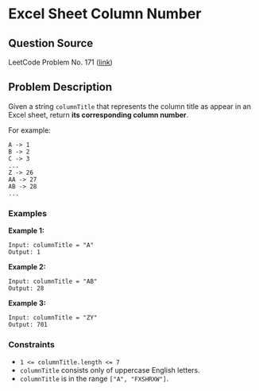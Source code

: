 # Excel Sheet Column Number

## Question Source

LeetCode Problem No. 171 ([link](https://leetcode.com/problems/excel-sheet-column-number/))

## Problem Description

Given a string `columnTitle` that represents the column title as appear in an Excel sheet, return **its corresponding column number**.

For example:

```ignorelang
A -> 1
B -> 2
C -> 3
...
Z -> 26
AA -> 27
AB -> 28 
...
```

### Examples

**Example 1:**
```ignorelang
Input: columnTitle = "A"
Output: 1
```

**Example 2:**
```ignorelang
Input: columnTitle = "AB"
Output: 28
```

**Example 3:**
```ignorelang
Input: columnTitle = "ZY"
Output: 701
```

### Constraints

- `1 <= columnTitle.length <= 7`
- `columnTitle` consists only of uppercase English letters.
- `columnTitle` is in the range `["A", "FXSHRXW"]`.
